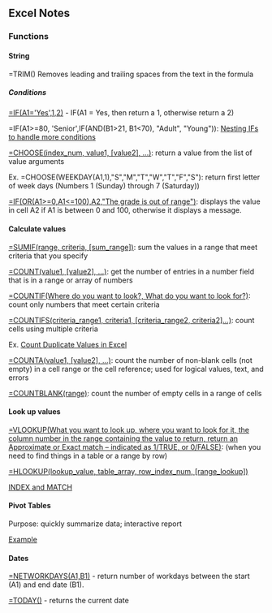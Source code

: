 ## Excel Notes

### Functions

#### String
=TRIM()
Removes leading and trailing spaces from the text in the formula

##### Conditions
[=IF(A1='Yes',1,2)](https://support.microsoft.com/en-us/office/if-function-69aed7c9-4e8a-4755-a9bc-aa8bbff73be2) - IF(A1 = Yes, then return a 1, otherwise return a 2)

=IF(A1>=80, 'Senior',IF(AND(B1>21, B1<70), "Adult", "Young")): [Nesting IFs to handle more conditions](https://exceljet.net/formula/if-else)

[=CHOOSE(index_num, value1, [value2], ...)](https://support.microsoft.com/en-us/office/choose-function-fc5c184f-cb62-4ec7-a46e-38653b98f5bc): return a value from the list of value arguments

Ex. =CHOOSE(WEEKDAY(A1,1),"S","M","T","W","T","F","S"): return first letter of week days (Numbers 1 (Sunday) through 7 (Saturday))

[=IF(OR(A1>=0,A1<=100),A2,"The grade is out of range")](https://support.microsoft.com/en-us/office/or-function-7d17ad14-8700-4281-b308-00b131e22af0): displays the value in cell A2 if A1 is between 0 and 100, otherwise it displays a message.

#### Calculate values

[=SUMIF(range, criteria, [sum_range])](https://support.microsoft.com/en-us/office/sumif-function-169b8c99-c05c-4483-a712-1697a653039b): sum the values in a range that meet criteria that you specify

[=COUNT(value1, [value2], ...)](https://support.microsoft.com/en-us/office/count-function-a59cd7fc-b623-4d93-87a4-d23bf411294c): get the number of entries in a number field that is in a range or array of numbers

[=COUNTIF(Where do you want to look?, What do you want to look for?)](https://support.microsoft.com/en-us/office/countif-function-e0de10c6-f885-4e71-abb4-1f464816df34): count only numbers that meet certain criteria

[=COUNTIFS(criteria_range1, criteria1, [criteria_range2, criteria2]…)](https://support.microsoft.com/en-us/office/countifs-function-dda3dc6e-f74e-4aee-88bc-aa8c2a866842): count cells using multiple criteria

Ex. [Count Duplicate Values in Excel](https://www.got-it.ai/solutions/excel-chat/excel-tutorial/count/count-duplicates-in-excel)

[=COUNTA(value1, [value2], ...)](https://www.wallstreetmojo.com/counta-excel-function/#:~:text=The%20COUNTA%20function%20is%20an,but%2C%20cell%20A2%20is%20empty.&text=The%20COUNTA%20function%20can%20count%20cells%20containing%20several%20types%20of%20data%20values.): count the number of non-blank cells (not empty) in a cell range or the cell reference; used for logical values, text, and errors

[=COUNTBLANK(range)](https://support.microsoft.com/en-us/office/countblank-function-6a92d772-675c-4bee-b346-24af6bd3ac22): count the number of empty cells in a range of cells



#### Look up values
[=VLOOKUP(What you want to look up, where you want to look for it, the column number in the range containing the value to return, return an Approximate or Exact match – indicated as 1/TRUE, or 0/FALSE)](https://support.microsoft.com/en-us/office/vlookup-function-0bbc8083-26fe-4963-8ab8-93a18ad188a1):  (when you need to find things in a table or a range by row)

[=HLOOKUP(lookup_value, table_array, row_index_num, [range_lookup])](https://support.microsoft.com/en-us/office/hlookup-function-a3034eec-b719-4ba3-bb65-e1ad662ed95f)

[INDEX and MATCH](https://exceljet.net/index-and-match)

#### Pivot Tables
Purpose: quickly summarize data; interactive report

[Example](https://exceljet.net/excel-pivot-tables)

#### Dates
[=NETWORKDAYS(A1,B1)](https://support.microsoft.com/en-us/office/networkdays-function-48e717bf-a7a3-495f-969e-5005e3eb18e7) - return number of workdays between the start (A1) and end date (B1).

[=TODAY()](https://exceljet.net/excel-functions/excel-today-function) - returns the current date
